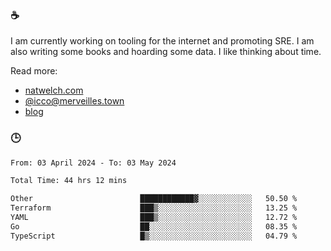 ### ☕

I am currently working on tooling for the internet and promoting SRE. I am also writing some books and hoarding some data. I like thinking about time. 

Read more:

 - [natwelch.com](https://natwelch.com)
 - [@icco@merveilles.town](https://merveilles.town/@icco)
 - [blog](https://writing.natwelch.com)

### 🕒

<!--START_SECTION:waka-->

```txt
From: 03 April 2024 - To: 03 May 2024

Total Time: 44 hrs 12 mins

Other                        ████████████▓░░░░░░░░░░░░   50.50 %
Terraform                    ███▒░░░░░░░░░░░░░░░░░░░░░   13.25 %
YAML                         ███▒░░░░░░░░░░░░░░░░░░░░░   12.72 %
Go                           ██░░░░░░░░░░░░░░░░░░░░░░░   08.35 %
TypeScript                   █▒░░░░░░░░░░░░░░░░░░░░░░░   04.79 %
```

<!--END_SECTION:waka-->
